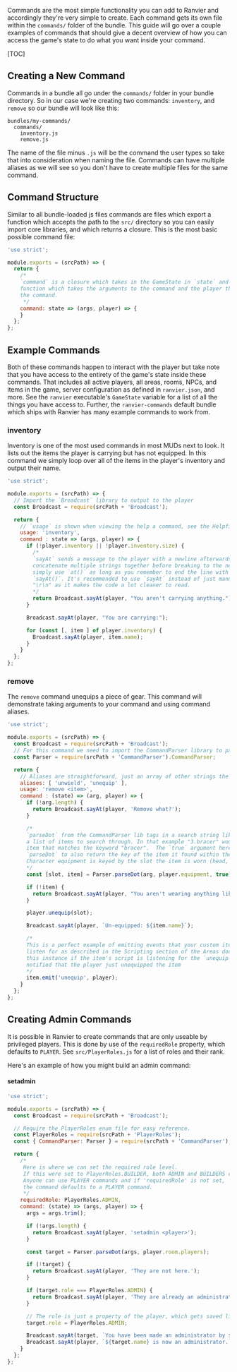 Commands are the most simple functionality you can add to Ranvier and accordingly they're very simple to create. Each
command gets its own file within the `commands/` folder of the bundle. This guide will go over a couple examples of
commands that should give a decent overview of how you can access the game's state to do what you want inside your command.

[TOC]

## Creating a New Command

Commands in a bundle all go under the `commands/` folder in your bundle directory. So in our case we're creating two
commands: `inventory`, and `remove` so our bundle will look like this:

```
bundles/my-commands/
  commands/
    inventory.js
    remove.js
```

The name of the file minus `.js` will be the command the user types so take that into consideration when naming the
file. Commands can have multiple aliases as we will see so you don't have to create multiple files for the same command.

## Command Structure

Similar to all bundle-loaded js files commands are files which export a function which accepts the path to the `src/`
directory so you can easily import core libraries, and which returns a closure. This is the most basic possible
command file:

```javascript
'use strict';

module.exports = (srcPath) => {
  return {
    /*
    `command` is a closure which takes in the GameState in `state` and returns a
    function which takes the arguments to the command and the player that executed
    the command.
     */
    command: state => (args, player) => {
    }
  };
};
```

## Example Commands

Both of these commands happen to interact with the player but take note that you have access to the entirety of the game's
state inside these commands. That includes all active players, all areas, rooms, NPCs, and items in the game, server
configuration as defined in `ranvier.json`, and more. See the `ranvier` executable's `GameState` variable for a list of
all the things you have access to. Further, the `ranvier-commands` default bundle which ships with Ranvier has many example
commands to work from.

### inventory

Inventory is one of the most used commands in most MUDs next to look. It lists out the items the player is carrying but
has not equipped. In this command we simply loop over all of the items in the player's inventory and output their name.

```javascript
'use strict';

module.exports = (srcPath) => {
  // Import the `Broadcast` library to output to the player
  const Broadcast = require(srcPath + 'Broadcast');

  return {
    // `usage` is shown when viewing the help a command, see the Helpfiles section for more detail
    usage: 'inventory',
    command : state => (args, player) => {
      if (!player.inventory || !player.inventory.size) {
        /*
        `sayAt` sends a message to the player with a newline afterwards. If you need to
        concatenate multiple strings together before breaking to the next line you can
        simply use `at()` as long as you remember to end the line with a newline using
        `sayAt()`. It's recommended to use `sayAt` instead of just manually appending
        "\r\n" as it makes the code a lot cleaner to read.
        */
        return Broadcast.sayAt(player, "You aren't carrying anything.");
      }

      Broadcast.sayAt(player, "You are carrying:");

      for (const [, item ] of player.inventory) {
        Broadcast.sayAt(player, item.name);
      }
    }
  };
};
```

### remove

The `remove` command unequips a piece of gear. This command will demonstrate taking arguments to your command and using
command aliases.

```javascript
'use strict';

module.exports = (srcPath) => {
  const Broadcast = require(srcPath + 'Broadcast');
  // For this command we need to import the CommandParser library to parse the argument to `remove`
  const Parser = require(srcPath + 'CommandParser').CommandParser;

  return {
    // Aliases are straightforward, just an array of other strings the player can type to call this command
    aliases: [ 'unwield', 'unequip' ],
    usage: 'remove <item>',
    command : (state) => (arg, player) => {
      if (!arg.length) {
        return Broadcast.sayAt(player, 'Remove what?');
      }

      /*
      `parseDot` from the CommandParser lib tags in a search string like "3.bracer" and
      a list of items to search through. In that example "3.bracer" would find the 3rd
      item that matches the keyword "bracer".  The `true` argument here just tells
      `parseDot` to also return the key of the item it found within the list as
      Character equipment is keyed by the slot the item is worn (head, wrist, etc.)
      */
      const [slot, item] = Parser.parseDot(arg, player.equipment, true);

      if (!item) {
        return Broadcast.sayAt(player, "You aren't wearing anything like that.");
      }

      player.unequip(slot);

      Broadcast.sayAt(player, `Un-equipped: ${item.name}`);

      /*
      This is a perfect example of emitting events that your custom item scripts will
      listen for as described in the Scripting section of the Areas documentation. In
      this instance if the item's script is listening for the `unequip` event it will be
      notified that the player just unequipped the item
      */
      item.emit('unequip', player);
    }
  };
};
```

## Creating Admin Commands

It is possible in Ranvier to create commands that are only useable by privileged players. This is done by use of the `requiredRole` property, which defaults to `PLAYER`. See `src/PlayerRoles.js` for a list of roles and their rank.

Here's an example of how you might build an admin command:

#### setadmin

```javascript
'use strict';

module.exports = (srcPath) => {
  const Broadcast = require(srcPath + 'Broadcast');

  // Require the PlayerRoles enum file for easy reference.
  const PlayerRoles = require(srcPath + 'PlayerRoles');
  const { CommandParser: Parser } = require(srcPath + 'CommandParser');

  return {
    /*
     Here is where we can set the required role level.
     If this were set to PlayerRoles.BUILDER, both ADMIN and BUILDERS could use it.
     Anyone can use PLAYER commands and if 'requiredRole' is not set,
     the command defaults to a PLAYER command.
     */
    requiredRole: PlayerRoles.ADMIN,
    command: (state) => (args, player) => {
      args = args.trim();

      if (!args.length) {
        return Broadcast.sayAt(player, 'setadmin <player>');
      }

      const target = Parser.parseDot(args, player.room.players);

      if (!target) {
        return Broadcast.sayAt(player, 'They are not here.');
      }

      if (target.role === PlayerRoles.ADMIN) {
        return Broadcast.sayAt(player, 'They are already an administrator.');
      }

      // The role is just a property of the player, which gets saved like any other.
      target.role = PlayerRoles.ADMIN;

      Broadcast.sayAt(target, `You have been made an administrator by ${this.name}.`);
      Broadcast.sayAt(player, `${target.name} is now an administrator.`);
    }
  };
};
```
